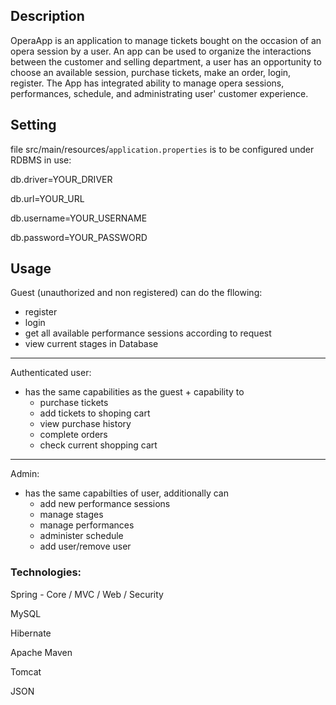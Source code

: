 ## Description

OperaApp is an application to manage tickets bought on the occasion of an opera session by a user. An app can be used to organize the interactions between the customer and selling department, a user has an opportunity to choose an available session, purchase tickets, make an order, login, register. The App has integrated ability to manage opera sessions, performances, schedule, and administrating user' customer experience.

## Setting

file src/main/resources/`application.properties` is to be configured under RDBMS in use:

db.driver=YOUR_DRIVER

db.url=YOUR_URL

db.username=YOUR_USERNAME

db.password=YOUR_PASSWORD

## Usage

Guest (unauthorized and non registered) can do the fllowing:
- register 
- login
- get all available performance sessions according to request
- view current stages in Database
***

Authenticated user:
- has the same capabilities as the guest + capability to 
  - purchase tickets
  - add tickets to shoping cart
  - view purchase history
  - complete orders
  - check current shopping cart
***

Admin:
- has the same capabilties of user, additionally can 
  - add new performance sessions
  - manage stages
  - manage performances
  - administer schedule
  - add user/remove user

### Technologies: 
Spring - Core / MVC / Web / Security

MySQL

Hibernate

Apache Maven

Tomcat

JSON

